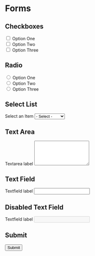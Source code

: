 # Forms

## Checkboxes
<form>
  <div class="checkbox">
    <input type="checkbox" id="checkbox-option1" name="checkbox" value="First"/>
        <label for="checkbox-option1">Option One</label>
  </div>
  <div class="checkbox">
    <input type="checkbox" id="checkbox-option2" name="checkbox" value="Second"/>
    <label for="checkbox-option2">Option Two</label>
  </div>
  <div class="checkbox">
    <input type="checkbox" id="checkbox-option3" name="checkbox" value="Third"/>
    <label for="checkbox-option3">Option Three</label>
  </div>
</form>

## Radio
<form>
  <div class="radio">
    <input type="radio" id="radio-option1" name="radio" value="First" /> 
    <label for="radio-option1">Option One</label>
  </div>
  <div class="radio">
    <input type="radio" id="radio-option2" name="radio" value="Second" /> 
    <label for="radio-option2">Option Two</label>
  </div>
  <div class="radio">
    <input type="radio" id="radio-option3" name="radio" value="Third" /> 
    <label for="radio-option3">Option Three</label>
  </div>
</form>

## Select List
<form>
<label for="list" >Select an Item</label>
    <select id="list">
    <option value="" selected="selected">- Select -</option>
    <option value="Option One">Option One</option>
    <option value="Option Two">Option Two</option>
    <option value="Option Three">Option Three</option>
    <option value="Option Four">Option Four</option>
</select>
</form>

## Text Area
<form>
  <label>Textarea label</label>
  <textarea rows="5"></textarea>
</form>

## Text Field
<form>
  <label>Textfield label</label>
  <input />
</form>

## Disabled Text Field
<form>
  <label>Textfield label</label>
  <input disabled/>
</form>

## Submit
<input id="edit-submit" type="submit" value="Submit" />  